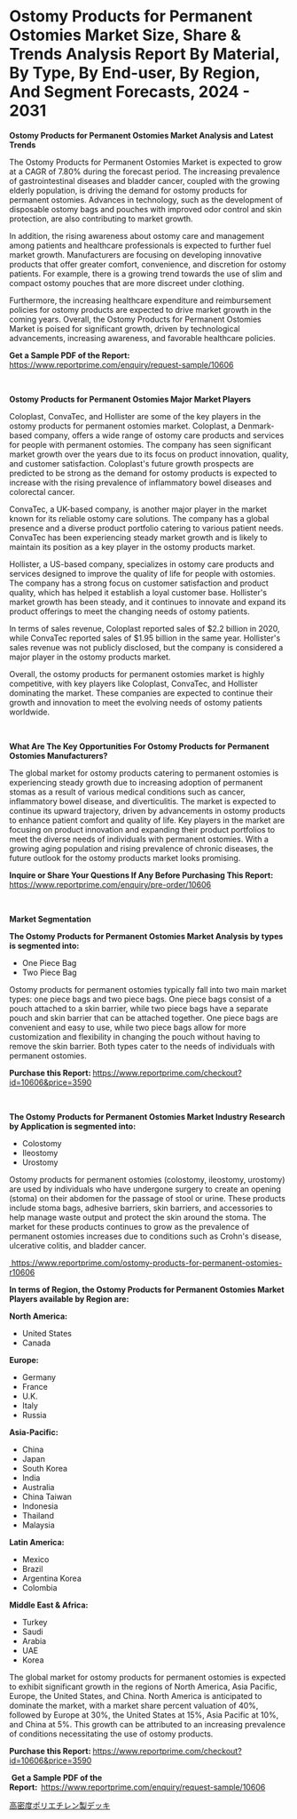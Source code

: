 <p><h1>Ostomy Products for Permanent Ostomies Market Size, Share & Trends Analysis Report By Material, By Type, By End-user, By Region, And Segment Forecasts, 2024 - 2031</h1></p><p><strong>Ostomy Products for Permanent Ostomies Market Analysis and Latest Trends</strong></p>
<p><p>The Ostomy Products for Permanent Ostomies Market is expected to grow at a CAGR of 7.80% during the forecast period. The increasing prevalence of gastrointestinal diseases and bladder cancer, coupled with the growing elderly population, is driving the demand for ostomy products for permanent ostomies. Advances in technology, such as the development of disposable ostomy bags and pouches with improved odor control and skin protection, are also contributing to market growth.</p><p>In addition, the rising awareness about ostomy care and management among patients and healthcare professionals is expected to further fuel market growth. Manufacturers are focusing on developing innovative products that offer greater comfort, convenience, and discretion for ostomy patients. For example, there is a growing trend towards the use of slim and compact ostomy pouches that are more discreet under clothing.</p><p>Furthermore, the increasing healthcare expenditure and reimbursement policies for ostomy products are expected to drive market growth in the coming years. Overall, the Ostomy Products for Permanent Ostomies Market is poised for significant growth, driven by technological advancements, increasing awareness, and favorable healthcare policies.</p></p>
<p><strong>Get a Sample PDF of the Report:&nbsp;</strong> <a href="https://www.reportprime.com/enquiry/request-sample/10606">https://www.reportprime.com/enquiry/request-sample/10606</a></p>
<p>&nbsp;</p>
<p><strong>Ostomy Products for Permanent Ostomies Major Market Players</strong></p>
<p><p>Coloplast, ConvaTec, and Hollister are some of the key players in the ostomy products for permanent ostomies market. Coloplast, a Denmark-based company, offers a wide range of ostomy care products and services for people with permanent ostomies. The company has seen significant market growth over the years due to its focus on product innovation, quality, and customer satisfaction. Coloplast's future growth prospects are predicted to be strong as the demand for ostomy products is expected to increase with the rising prevalence of inflammatory bowel diseases and colorectal cancer.</p><p>ConvaTec, a UK-based company, is another major player in the market known for its reliable ostomy care solutions. The company has a global presence and a diverse product portfolio catering to various patient needs. ConvaTec has been experiencing steady market growth and is likely to maintain its position as a key player in the ostomy products market.</p><p>Hollister, a US-based company, specializes in ostomy care products and services designed to improve the quality of life for people with ostomies. The company has a strong focus on customer satisfaction and product quality, which has helped it establish a loyal customer base. Hollister's market growth has been steady, and it continues to innovate and expand its product offerings to meet the changing needs of ostomy patients.</p><p>In terms of sales revenue, Coloplast reported sales of $2.2 billion in 2020, while ConvaTec reported sales of $1.95 billion in the same year. Hollister's sales revenue was not publicly disclosed, but the company is considered a major player in the ostomy products market.</p><p>Overall, the ostomy products for permanent ostomies market is highly competitive, with key players like Coloplast, ConvaTec, and Hollister dominating the market. These companies are expected to continue their growth and innovation to meet the evolving needs of ostomy patients worldwide.</p></p>
<p>&nbsp;</p>
<p><strong>What Are The Key Opportunities For Ostomy Products for Permanent Ostomies Manufacturers?</strong></p>
<p><p>The global market for ostomy products catering to permanent ostomies is experiencing steady growth due to increasing adoption of permanent stomas as a result of various medical conditions such as cancer, inflammatory bowel disease, and diverticulitis. The market is expected to continue its upward trajectory, driven by advancements in ostomy products to enhance patient comfort and quality of life. Key players in the market are focusing on product innovation and expanding their product portfolios to meet the diverse needs of individuals with permanent ostomies. With a growing aging population and rising prevalence of chronic diseases, the future outlook for the ostomy products market looks promising.</p></p>
<p><strong>Inquire or Share Your Questions If Any Before Purchasing This Report:</strong> <a href="https://www.reportprime.com/enquiry/pre-order/10606">https://www.reportprime.com/enquiry/pre-order/10606</a></p>
<p>&nbsp;</p>
<p><strong>Market Segmentation</strong></p>
<p><strong>The Ostomy Products for Permanent Ostomies Market Analysis by types is segmented into:</strong></p>
<p><ul><li>One Piece Bag</li><li>Two Piece Bag</li></ul></p>
<p><p>Ostomy products for permanent ostomies typically fall into two main market types: one piece bags and two piece bags. One piece bags consist of a pouch attached to a skin barrier, while two piece bags have a separate pouch and skin barrier that can be attached together. One piece bags are convenient and easy to use, while two piece bags allow for more customization and flexibility in changing the pouch without having to remove the skin barrier. Both types cater to the needs of individuals with permanent ostomies.</p></p>
<p><strong>Purchase this Report:&nbsp;</strong><a href="https://www.reportprime.com/checkout?id=10606&price=3590">https://www.reportprime.com/checkout?id=10606&price=3590</a></p>
<p>&nbsp;</p>
<p><strong>The Ostomy Products for Permanent Ostomies Market Industry Research by Application is segmented into:</strong></p>
<p><ul><li>Colostomy</li><li>Ileostomy</li><li>Urostomy</li></ul></p>
<p><p>Ostomy products for permanent ostomies (colostomy, ileostomy, urostomy) are used by individuals who have undergone surgery to create an opening (stoma) on their abdomen for the passage of stool or urine. These products include stoma bags, adhesive barriers, skin barriers, and accessories to help manage waste output and protect the skin around the stoma. The market for these products continues to grow as the prevalence of permanent ostomies increases due to conditions such as Crohn's disease, ulcerative colitis, and bladder cancer.</p></p>
<p><a href="https://www.reportprime.com/ostomy-products-for-permanent-ostomies-r10606">&nbsp;https://www.reportprime.com/ostomy-products-for-permanent-ostomies-r10606</a></p>
<p><strong>In terms of Region, the Ostomy Products for Permanent Ostomies Market Players available by Region are:</strong></p>
<p>
    <p> <strong> North America: </strong>
        <ul>
            <li>United States</li>
            <li>Canada</li>
        </ul>
        </p> 
    <p> <strong> Europe: </strong>
        <ul>
            <li>Germany</li>
            <li>France</li>
            <li>U.K.</li>
            <li>Italy</li>
            <li>Russia</li>
        </ul>
        </p> 
    <p> <strong> Asia-Pacific: </strong>
        <ul>
            <li>China</li>
            <li>Japan</li>
            <li>South Korea</li>
            <li>India</li>
            <li>Australia</li>
            <li>China Taiwan</li>
            <li>Indonesia</li>
            <li>Thailand</li>
            <li>Malaysia</li>
        </ul>
        </p> 
    <p> <strong> Latin America: </strong>
        <ul>
            <li>Mexico</li>
            <li>Brazil</li>
            <li>Argentina Korea</li>
            <li>Colombia</li>
        </ul>
        </p> 
    <p> <strong> Middle East & Africa: </strong>
        <ul>
            <li>Turkey</li>
            <li>Saudi</li>
            <li>Arabia</li>
            <li>UAE</li>
            <li>Korea</li>
        </ul>
    </p>
    </p>
<p><p>The global market for ostomy products for permanent ostomies is expected to exhibit significant growth in the regions of North America, Asia Pacific, Europe, the United States, and China. North America is anticipated to dominate the market, with a market share percent valuation of 40%, followed by Europe at 30%, the United States at 15%, Asia Pacific at 10%, and China at 5%. This growth can be attributed to an increasing prevalence of conditions necessitating the use of ostomy products.</p></p>
<p><strong>Purchase this Report: </strong><a href="https://www.reportprime.com/checkout?id=10606&price=3590">https://www.reportprime.com/checkout?id=10606&price=3590</a></p>
<p>&nbsp;<strong>Get a Sample PDF of the Report:&nbsp;&nbsp;</strong><a href="https://www.reportprime.com/enquiry/request-sample/10606">https://www.reportprime.com/enquiry/request-sample/10606</a></p>
<p><strong></strong></p>
<p><p><a href="https://github.com/zekaoe592392/Market-Research-Report-List-1/blob/main/823190724098.md">高密度ポリエチレン製デッキ</a></p></p>
